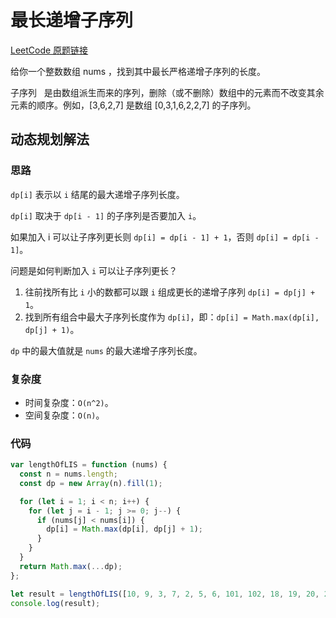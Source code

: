 <author-info date="1649818310888"></author-info>

# 最长递增子序列

[LeetCode 原题链接](https://leetcode-cn.com/problems/longest-increasing-subsequence/)

给你一个整数数组 nums ，找到其中最长严格递增子序列的长度。

子序列   是由数组派生而来的序列，删除（或不删除）数组中的元素而不改变其余元素的顺序。例如，[3,6,2,7] 是数组 [0,3,1,6,2,2,7] 的子序列。

## 动态规划解法

### 思路

`dp[i]` 表示以 `i` 结尾的最大递增子序列长度。

`dp[i]` 取决于 `dp[i - 1]` 的子序列是否要加入 `i`。

如果加入 i 可以让子序列更长则 `dp[i] = dp[i - 1] + 1`，否则 `dp[i] = dp[i - 1]`。

问题是如何判断加入 `i` 可以让子序列更长？

1. 往前找所有比 `i` 小的数都可以跟 `i` 组成更长的递增子序列 `dp[i] = dp[j] + 1`。
2. 找到所有组合中最大子序列长度作为 `dp[i]`，即：`dp[i] = Math.max(dp[i], dp[j] + 1)`。

`dp` 中的最大值就是 `nums` 的最大递增子序列长度。

### 复杂度

- 时间复杂度：`O(n^2)`。
- 空间复杂度：`O(n)`。

### 代码

```js
var lengthOfLIS = function (nums) {
  const n = nums.length;
  const dp = new Array(n).fill(1);

  for (let i = 1; i < n; i++) {
    for (let j = i - 1; j >= 0; j--) {
      if (nums[j] < nums[i]) {
        dp[i] = Math.max(dp[i], dp[j] + 1);
      }
    }
  }
  return Math.max(...dp);
};

let result = lengthOfLIS([10, 9, 3, 7, 2, 5, 6, 101, 102, 18, 19, 20, 21]);
console.log(result);
```
